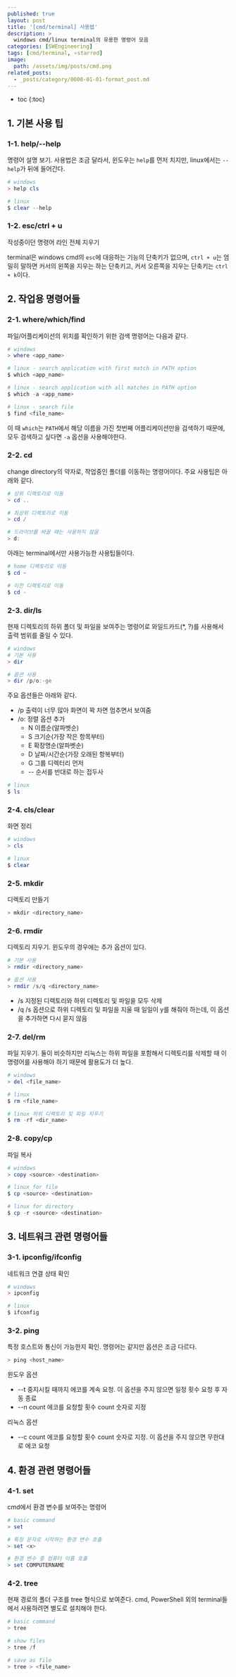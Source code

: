 ```yaml
---
published: true
layout: post
title: '[cmd/terminal] 사용법'
description: >
  windows cmd/linux terminal의 유용한 명령어 모음  
categories: [SWEngineering]
tags: [cmd/terminal, ⭐starred]
image:
  path: /assets/img/posts/cmd.png
related_posts:
  - _posts/category/0000-01-01-format_post.md
---
```

* toc
{:toc}

## 1. 기본 사용 팁

### 1-1. help/--help

명령어 설명 보기. 사용법은 조금 달라서, 윈도우는 `help`를 먼저 치지만, linux에서는 `--help`가 뒤에 들어간다.  

```powershell
# windows
> help cls

# linux
$ clear --help
```

### 1-2. esc/ctrl + u

작성중이던 명령어 라인 전체 지우기  

terminal은 windows cmd의 `esc`에 대응하는 기능의 단축키가 없으며, `ctrl + u`는 엄밀히 말하면 커서의 왼쪽을 지우는 하는 단축키고, 커서 오른쪽을 지우는 단축키는 `ctrl + k`이다.  

## 2. 작업용 명령어들

### 2-1. where/which/find

파일/어플리케이션의 위치를 확인하기 위한 검색 명령어는 다음과 같다.  

```powershell
# windows
> where <app_name>

# linux - search application with first match in PATH option
$ which <app_name>

# linux - search application with all matches in PATH option
$ which -a <app_name>

# linux - search file
$ find <file_name>
```

이 때 `which`는 `PATH`에서 해당 이름을 가진 첫번째 어플리케이션만을 검색하기 때문에, 모두 검색하고 싶다면 `-a` 옵션을 사용해야한다.  

### 2-2. cd

change directory의 약자로, 작업중인 폴더를 이동하는 명령어이다. 주요 사용팁은 아래와 같다.  

```powershell
# 상위 디렉토리로 이동
> cd ..

# 최상위 디렉토리로 이동
> cd /

# 드라이브를 바꿀 때는 사용하지 않음
> d:
```

아래는 terminal에서만 사용가능한 사용팁들이다.  

```powershell
# home 디렉토리로 이동
$ cd ~

# 이전 디렉토리로 이동
$ cd -
```

### 2-3. dir/ls

현재 디렉토리의 하위 폴더 및 파일을 보여주는 명령어로 와일드카드(*, ?)를 사용해서 출력 범위를 줄일 수 있다.  

```powershell
# windows
# 기본 사용
> dir

# 옵션 사용
> dir /p/o:-ge
```

주요 옵션들은 아래와 같다.  

- /p 출력이 너무 많아 화면이 꽉 차면 멈추면서 보여줌
- /o: 정렬 옵션 추가
  - N  이름순(알파벳순)
  - S  크기순(가장 작은 항목부터)
  - E  확장명순(알파벳순)
  - D  날짜/시간순(가장 오래된 항복부터)
  - G  그룹 디렉터리 먼저
  - -- 순서를 반대로 하는 접두사

```powershell
# linux
$ ls
```

### 2-4. cls/clear

화면 정리

```powershell
# windows
> cls

# linux
$ clear
```

### 2-5. mkdir

디렉토리 만들기

```powershell
> mkdir <directory_name>
```

### 2-6. rmdir

디렉토리 지우기. 윈도우의 경우에는 추가 옵션이 있다.  

```powershell
# 기본 사용
> rmdir <directory_name>

# 옵션 사용
> rmdir /s/q <directory_name>
```

- /s 지정된 디렉토리와 하위 디렉토리 및 파일을 모두 삭제
- /q /s 옵션으로 하위 디렉토리 및 파일을 지울 때 일일이 y를 해줘야 하는데, 이 옵션을 추가하면 다시 묻지 않음

### 2-7. del/rm

파일 지우기. 둘이 비슷하지만 리눅스는 하위 파일을 포함해서 디렉토리를 삭제할 때 이 명령어를 사용해야 하기 때문에 활용도가 더 높다.  

```powershell
# windows
> del <file_name>

# linux
$ rm <file_name>

# linux 하위 디렉토리 및 파일 지우기
$ rm -rf <dir_name>
```

### 2-8. copy/cp

파일 복사

```powershell
# windows
> copy <source> <destination>

# linux for file
$ cp <source> <destination>

# linux for directory
$ cp -r <source> <destination>
```

## 3. 네트워크 관련 명령어들

### 3-1. ipconfig/ifconfig

네트워크 연결 상태 확인

```powershell
# windows
> ipconfig

# linux
$ ifconfig
```

### 3-2. ping

특정 호스트와 통신이 가능한지 확인. 명령어는 같지만 옵션은 조금 다르다.  

```powershell
> ping <host_name>
```

윈도우 옵션  

- --t 중지시킬 때까지 에코를 계속 요청. 이 옵션을 주지 않으면 일정 횟수 요청 후 자동 종료
- --n count 에코를 요청할 횟수 count 숫자로 지정

리눅스 옵션  

- --c count 에코를 요청할 횟수 count 숫자로 지정. 이 옵션을 주지 않으면 무한대로 에코 요청

## 4. 환경 관련 명령어들

### 4-1. set

cmd에서 환경 변수를 보여주는 명령어

```powershell
# basic command
> set

# 특정 문자로 시작하는 환경 변수 호출
> set <x>

# 환경 변수 중 컴퓨터 이름 호출
> set COMPUTERNAME
```

### 4-2. tree

현재 경로의 폴더 구조를 tree 형식으로 보여준다. cmd, PowerShell 외의 terminal들에서 사용하려면 별도로 설치해야 한다.  

```powershell
# basic command
> tree

# show files
> tree /f

# save as file
> tree > <file_name>
```